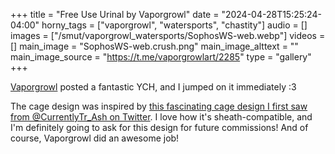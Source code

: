 +++
title = "Free Use Urinal by Vaporgrowl"
date = "2024-04-28T15:25:24-04:00"
horny_tags = ["vaporgrowl", "watersports", "chastity"]
audio = []
images = ["/smut/vaporgrowl_watersports/SophosWS-web.webp"]
videos = []
main_image = "SophosWS-web.crush.png"
main_image_alttext = ""
main_image_source = "https://t.me/vaporgrowlart/2285"
type = "gallery"
+++

[Vaporgrowl](https://www.furaffinity.net/user/vaporgrowl/) posted a fantastic YCH, and I jumped on it immediately :3<!--more-->

The cage design was inspired by [this fascinating cage design I first saw from @CurrentlyTr_Ash on Twitter](https://twitter.com/CurrentlyTr_Ash/status/1759994488934506548).  I love how it's sheath-compatible, and I'm definitely going to ask for this design for future commissions!  And of course, Vaporgrowl did an awesome job!
